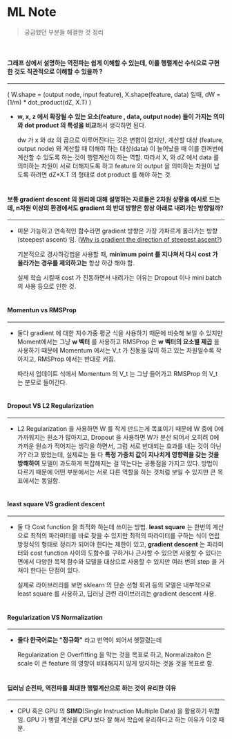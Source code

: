 # ML Note

> 궁금했던 부분들 해결한 것 정리

<br>
 

#### 그래프 상에서 설명하는 역전파는 쉽게 이해할 수 있는데, 이를 행렬계산 수식으로 구현한 것도 직관적으로 이해할 수 있을까 ?
----
  ( W.shape = (output node, input feature), X.shape(feature, data) 일때, dW = (1/m) * dot_product(dZ, X.T) )

  - **w, x, z 에서 확장될 수 있는 요소(feature , data, output node) 들이 가지는 의미와 dot product 의 특성을 비교**해서 생각하면 된다.

      dw 가 x 와 dz 의 곱으로 이루어진다는 것은 변함이 없지만, 계산할 대상 (feature, output node) 와 계산할 때 더해야 하는 대상(data) 이 늘어났을 때 이를 한꺼번에 계산할 수 있도록 하는 것이 행렬계산이 하는 역할. 따라서 X, 와 dZ 에서 data 를 의미하는 차원이 서로 더해지도록 하고 feature 와 output 을 의미하는 차원이 남도록 하려면 dZ*X.T 의 형태로 dot product 를 해야 하는 것.
<br><br>        


#### 보통 gradient descent 의 원리에 대해 설명하는 자료들은 2차원 상황을 예시로 드는데, n차원 이상의 환경에서도 gradient 의 반대 방향은 항상 아래로 내려가는 방향일까?
----
  - 미분 가능하고 연속적인 함수라면 gradient 방향은 가장 가파르게 올라가는 방향(steepest ascent) 임.  ([Why is gradient the direction of steepest ascent?](https://math.stackexchange.com/questions/223252/why-is-gradient-the-direction-of-steepest-ascent))

      기본적으로 경사하강법을 사용할 때, **minimum point 를 지나쳐서 다시 cost 가 올라가는 경우를 제외하고는** 항상 하강 해야 함.

      실제 학습 시킬때 cost 가 진동하면서 내려가는 이유는 Dropout 이나 mini batch 의 사용 등으로 인한 것.
<br><br>

#### Momentun vs RMSProp
----
  - 둘다 gradient 에 대한 지수가중 평균 식을 사용하기 때문에 비슷해 보일 수 있지만 Moment에서는 그냥 **w 벡터** 를 사용하고 RMSProp 은 **w 벡터의 요소별 제곱** 을 사용하기 때문에 Momentum 에서는 V_t 가 진동을 많이 하고 있는 차원일수록 작아지고, RMSProp 에서는 반대로 커짐.

      따라서 업데이트 식에서 Momentum 의 V_t 는 그냥 들어가고 RMSProp 의 V_t 는 분모로 들어간다.
<br><br>

#### Dropout VS L2 Regularization
----  
  - L2 Regularization 을 사용하면 W 를 작게 만드는게 목표이기 때문에 W 중에 0에 가까워지는 원소가 많아지고, Dropout 을 사용하면 W가 분산 되어서 오히려 0에 가까운 원소가 적어지는 생각을 하면서, 그럼 서로 반대되는 효과를 내는 것이 아닌가? 라고 봤었는데, 실제로는 둘 다  **특정 가중치 값이 지나치게 영향력을 갖는 것을 방해하여** 모델이 과도하게 복잡해지는 걸 막는다는 공통점을 가지고 있다. 방법이 다르기 때문에 어떤 부분에서는 서로 다른 역할을 하는 것처럼 보일 수 있지만 큰 목표에서는 동일함.
<br><br>
        
#### least square VS gradient descent
----  
  - 둘 다 Cost function 을 최적화 하는데 쓰이는 방법. **least  square** 는 한번의 계산으로 최적의 파라미터를 바로 찾을 수 있지만 최적의 파라미터를 구하는 식이 연립 방정식의 형태로 정리가 되어야 한다는 제한이 있고, **gradient descent** 는 파라미터와 cost function 사이의 도함수를 구하거나 근사할 수 있으면 사용할 수 있다는 면에서 다양한 목적 함수와 모델을 대상으로 사용할 수 있지만 여러 번의 step 을 거쳐야 한다는 단점이 있다.

      실제로 라이브러리를 보면 sklearn 의 단순 선형 회귀 등의 모델은 내부적으로 least square 를 사용하고, 딥러닝 관련 라이브러리는 gradient descent 사용.
<br><br>

#### Regularization VS Normalization
----  
  - **둘다 한국어로는 "정규화"** 라고 번역이 되어서 헷깔렸는데

      Regularization 은 Overfitting 을 막는 것을 목표로 하고, Normalizaiton 은 scale 이 큰 feature 의 영향이 비대해지지 않게 방지하는 것을 것을 목표로 함.
<br><br>

#### 딥러닝 순전파, 역전파를 최대한 행렬계산으로 하는 것이 유리한 이유
----  
  - CPU 혹은 GPU 의 **SIMD**(Single Instruction Multiple Data) 을 활용하기 위함임. GPU 가 병렬 계산을 CPU 보다 잘 해서 학습에 유리하다고 하는 이유가 이것 때문.
<br><br>
